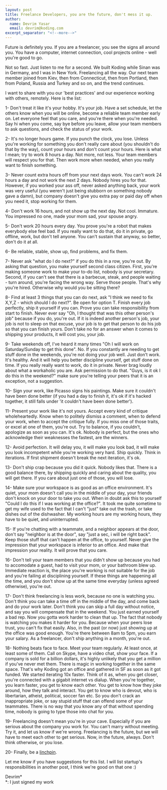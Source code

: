 ```yaml
---
layout: post
title: Freelance Developers, you are the future, don't mess it up.
author:
  name: Devrim Yasar
  email: devrim@koding.com
excerpt_separator: "<!--more-->"
---
```


Future is definitely you. If you are a freelancer, you see the signs all around you. You have a computer, internet connection, cool projects online - well you're good to go.

Not so fast. Just listen to me for a second. We built Koding while Sinan was in Germany, and I was in New York. Freelancing all the way. Our next team member joined from Kiev, then from Connecticut, then from Portland, then from Poland, Russia and Turkey and so on, and the trend continues.
<!--more-->

I want to share with you our 'best practices' and our experience working with others, remotely. Here is the list:

1- Don't treat it like it's your hobby. It's your job. Have a set schedule, let the others know when you will be online, become a reliable team member early on. Let everyone feel that you care, and you're there when you're needed. Say hi when you come, say bye before you leave, allow your team members to ask questions, and check the status of your work.

2- It's no longer hours game. If you punch the clock, you lose. Unless you're working for something you don't really care about (you shouldn't do that by the way), count your hours and don't count your hours. Here is what I mean; try to work 8 hours a day. Not more, not less. Your team members will respect you for that. Then work more when needed, when you really want to finish something.

3- Never count extra hours off from your next days work. You can't work 24 hours a day and not work the next 2 days. Nobody hires you for that. However, if you worked your ass off, never asked anything back, your work was very useful (you weren't just being stubborn on something nobody gave a damn), but company doesn't give you extra pay or paid day off when you need it, stop working for them.

4- Don't work 16 hours, and not show up the next day. Not cool. Immature. You impressed no one, made your mom sad, your spouse angry.

5- Don't work 20 hours every day. You prove you're a robot that makes everybody else feel bad. If you really want to do that, do it in private, go offline, work, but don't tell anyone. You can't sustain that anyway, so better, don't do it at all.

6- Be reliable, stable, show up, find problems, and fix them.

7- Never ask "what do I do next?" if you do this in a row, you're out. By asking that question, you make yourself second class citizen. First, you're making someone work to make your to-do list, nobody is your secretary. Second, if you can't see that there is a barbecue, steak, and people waiting - turn around, you're facing the wrong way. Serve those people. That's why you're hired. Otherwise why would you be sitting there?

8- Find at least 3 things that you can do next, ask "I think we need to fix X,Y,Z - which should I do next?". Be open for option T. Finish every job perfectly, ship it yourself if you can. Prove you can take responsibility from start to finish. Never ever say "Oh, I thought that was this other person's job" because if you do, you're out. If it is indeed another person's job, your job is not to sleep on that excuse, your job is to get that person to do his job so that you can finish yours. Don't take no for an answer when it comes to shipping your products, it will cost you, your job.

9- Take weekends off, I've heard it many times "Oh I will work on Saturday/Sunday to get this done". No. If you constantly are needing to get stuff done in the weekends, you're not doing your job well. Just don't work. It's healthy. And it will help you better discipline yourself, get stuff done on time. If you really really want to work, do it in private. Never brag loudly about what a workaholic you are. Ask permission to do that. "Guys, is it ok I do this in the weekend?" make sure you're telling your peers that it is an exception, not a suggestion.

10- Sign your work, like Picasso signs his paintings. Make sure it couldn't have been done better (if you had a day to finish it, it's ok if it's hacked together, it still falls under 'it couldn't have been done better').

11- Present your work like it's not yours. Accept every kind of critique wholeheartedly. Know when to politely dismiss a comment, when to defend your work, when to accept the critique fully. If you miss one of those traits, or excel at one of them, you're out. Try to balance, if you couldn't, apologize as soon as you can. It's ok. Nobody is perfect, but the ones who acknowledge their weaknesses the fastest, are the winners.

12- Avoid perfection. It will delay you, it will make you look bad, it will make you look incompetent while you're working very hard. Ship quickly. Think in iterations. If first shipment doesn't break the next iteration, it's ok.

13- Don't ship crap because you did it quick. Nobody likes that. There is a good balance there, by shipping quickly and caring about the quality, you will get there. If you care about just one of those, you will lose.

14- Make sure your workspace is as good as an office environment. It's quiet, your mom doesn't call you in the middle of your day, your friends don't knock on your door to take you out. When in doubt ask this to yourself "Could I do this if I was working at the office?". It took me quite sometime to get my wife used to the fact that I can't "just" take out the trash, or take dishes out of the dishwasher. My working hours are my working hours, they have to be quiet, and uninterrupted.

15- If you're chatting with a teammate, and a neighbor appears at the door, don't say "neighbor is at the door", say "just a sec, i will be right back". Keep those stuff that can't happen at the office, to yourself. Never give the impression that your workspace is inferior to an office. And make that impression your reality. It will prove that you care.

16- Don't tell your team members that you didn't show up because you had to accomodate a guest, had to visit your mom, or your bathroom blew up. Immediate reaction is, the place you're working is not suitable for the job and you're failing at disciplining yourself. If these things are happening all the time, and you don't show up at the same time everyday (unless agreed otherwise), you're out.

17- Don't think freelancing is less work, because no one is watching you. Don't think you can take a time off in the middle of the day, and come back and do your work later. Don't think you can skip a full day without notice, and say you will compensate that in the weekend. You just earned yourself a bad rep. Now you gotta work harder to clean that up. The fact that nobody is watching you makes it harder for you. Because when your peers lose trust, you can't fix that easily. Also, in the past (or now) just showing up at the office was good enough. You're there between 8am to 5pm, you earn your salary. As a freelancer, don't ship anything in a month, you're out.

18- Nothing beats face to face. Meet your team regularly. At least once, at least some of them. Call on Skype, have a video chat, show your face. If a company is sold for a billion dollars, it's highly unlikely that you get a million if you've never met them. There is magic in working together in the same space. That's why Koding got an office and gathered in SF as soon as it got funded. We started iterating 10x faster. Think of it as, when you get closer, you're connected with a gigabit internet vs dialup. When you're together, you learn faster, you get to know each other. You get to know how they joke around, how they talk and interact. You get to know who is devout, who is libertarian, atheist, political, soccer fan etc. So you don't crack an inappropriate joke, or say stupid stuff that can offend some of your teammates. There is no way that you know any of that without spending time, nobody is going to type those into chat for you.

19- Freelancing doesn't mean you're in your cave. Especially if you are serious about the company you work for. You can't marry without meeting. Try it, and let us know if we're wrong. Freelancing is the future, but we will have to meet each other to get serious. Now, in the future, always. Don't think otherwise, or you lose.

20- Finally, be a [linchpin][1].

Let me know if you have suggestions for this list. I will list startup's responsibilities in another post, I think we're good on that one :)

Devrim*  
*: I just signed my work

[1]: http://www.amazon.com/Linchpin-Are-Indispensable-Seth-Godin/dp/1591844096
